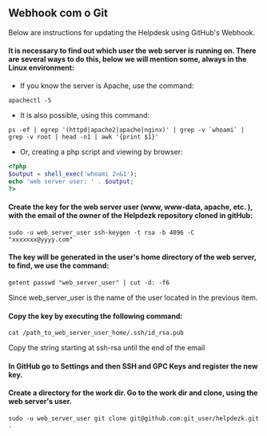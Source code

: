 
## Webhook com o Git

Below are instructions for updating the Helpdesk using GitHub's Webhook.


#### It is necessary to find out which user the web server is running on. There are several ways to do this, below we will mention some, always in the Linux environment:

- If you know the server is Apache,  use the command:

```
apachectl -S
```

- It is also possible, using this command:

```ShellSession
ps -ef | egrep '(httpd|apache2|apache|nginx)' | grep -v `whoami` | grep -v root | head -n1 | awk '{print $1}'
```

- Or, creating a php script and viewing by browser:

```PHP
<?php
$output = shell_exec('whoami 2>&1');
echo 'web server user: ' . $output;
?>
```

#### Create the key for the web server user (www, www-data, apache, etc. ), with the email of the owner of the Helpdezk repository cloned in gitHub:

```ShellSession
sudo -u web_server_user ssh-keygen -t rsa -b 4096 -C "xxxxxxx@yyyy.com"
```


#### The key will be generated in the user's home directory of the web server, to find, we use the command:

```ShellSession
getent passwd "web_server_user" | cut -d: -f6
```

Since web_server_user is the name of the user located in the previous item.

#### Copy the key by executing the following command:

```
cat /path_to_web_server_user_home/.ssh/id_rsa.pub
```

Copy the string starting at ssh-rsa until the end of the email

#### In GitHub go to Settings and then SSH and GPC Keys and register the new key.

#### Create a directory for the work dir. Go to the work dir and clone, using the web server's user.

 ```ShellSession
 sudo -u web_server_user git clone git@github.com:git_user/helpdezk.git .
 ```



